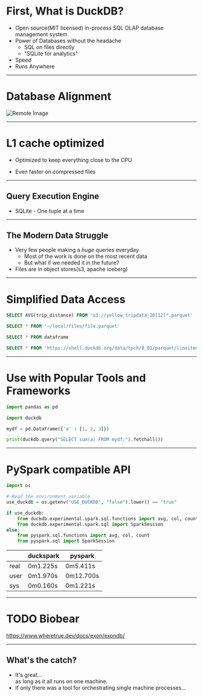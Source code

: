 # First, What is DuckDB?

<!-- TODO Make sure this Yellow is right -->
<simple-icons-duckdb class="text-4xl text-yellow-400"/>

<!-- - You can dodge some of the pandas syntax madness -->

- Open source(MIT licensed) in-process SQL OLAP database management system
- Power of Databases without the headache
  - SQL on files directly
  - "SQLite for analytics"
- Speed
- Runs Anywhere

<!-- If those phrases mean anything to you -->

---

# Database Alignment

![Remote Image](https://imgopt.infoq.com/articles/analytical-data-management-duckdb/en/resources/21figure-2-1686238750825.jpg)

<!-- TODO Maybe just make my own? https://mermaid.js.org/syntax/quadrantChart.html -->

<!--
OLAP: Online analytical processing
Focus is on *analysis*

OLTP: Online transaction processing
Focus is on responding to user requests
-->

---

# L1 cache optimized

- Optimized to keep everything close to the CPU
<!-- Avoids memory and disk -->
- Even faster on compressed files

---

## Query Execution Engine

- SQLite - One tuple at a time
<!-- TODO Find this graphic in a high quality-->

---

## The Modern Data Struggle

- Very few people making a _huge_ queries everyday
  <!-- - Big data is dead -->
  - Most of the work is done on the most recent data
  <!-- Think samples that you've run in the past month -->
  - But what if we needed it in the future?
  <!-- Data hoarders -->
- Files are in object stores(s3, apache iceberg)
<!-- Bioinformaticians love files -->

---

# Simplified Data Access

```sql
SELECT AVG(trip_distance) FROM 's3://yellow_tripdata_20[12]*.parquet'

SELECT * FROM '~/local/files/file.parquet'

SELECT * FROM dataframe

SELECT * FROM 'https://shell.duckdb.org/data/tpch/0_01/parquet/lineitem.parquet'
```

<!-- These are all valid SQL statements in DuckDB -->

---

# Use with Popular Tools and Frameworks

```python {all|7}
import pandas as pd

import duckdb

mydf = pd.DataFrame({'a' : [1, 2, 3]})

print(duckdb.query("SELECT sum(a) FROM mydf;").fetchall())

```

<!--
R/Python/C/Rust/Julia
You name it, there's a plugin
-->

---

# PySpark compatible API

```python
import os

# Read the environment variable
use_duckdb = os.getenv("USE_DUCKDB", "false").lower() == "true"

if use_duckdb:
    from duckdb.experimental.spark.sql.functions import avg, col, count
    from duckdb.experimental.spark.sql import SparkSession
else:
    from pyspark.sql.functions import avg, col, count
    from pyspark.sql import SparkSession
```

<!-- TODO Add Clicks -->

|      | duckspark | pyspark   |
| ---- | --------- | --------- |
| real | 0m1.225s  | 0m5.411s  |
| user | 0m1.970s  | 0m12.700s |
| sys  | 0m0.160s  | 0m1.221s  |

<!--
Apparently running pyspark locally is a real pain.
I don't know I've never used spark
-->

---

# TODO Biobear

https://www.wheretrue.dev/docs/exon/exondb/

---

## What's the catch?

<v-clicks>

- It's great... <div v-click>as long as it all runs on one machine.</div>
- If only there was a tool for orchestrating single machine processes...

</v-clicks>

